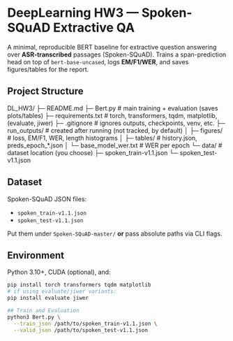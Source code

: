# DeepLearning HW3 — Spoken-SQuAD Extractive QA

A minimal, reproducible BERT baseline for extractive question answering over **ASR-transcribed** passages (Spoken-SQuAD). Trains a span-prediction head on top of `bert-base-uncased`, logs **EM/F1/WER**, and saves figures/tables for the report.

## Project Structure

DL_HW3/
├─ README.md
├─ Bert.py                     # main training + evaluation (saves plots/tables)
├─ requirements.txt            # torch, transformers, tqdm, matplotlib, (evaluate, jiwer)
├─ .gitignore                  # ignores outputs, checkpoints, venv, etc.
├─ run_outputs/                # created after running (not tracked, by default)
│  ├─ figures/                 # loss, EM/F1, WER, length histograms
│  ├─ tables/                  # history.json, preds_epoch_*.json
│  └─ base_model_wer.txt       # WER per epoch
└─ data/                       # dataset location (you choose)
   ├─ spoken_train-v1.1.json
   └─ spoken_test-v1.1.json


## Dataset
Spoken-SQuAD JSON files:
- `spoken_train-v1.1.json`
- `spoken_test-v1.1.json`

Put them under `Spoken-SQuAD-master/` **or** pass absolute paths via CLI flags.

## Environment
Python 3.10+, CUDA (optional), and:
```bash
pip install torch transformers tqdm matplotlib
# if using evaluate/jiwer variants:
pip install evaluate jiwer

## Train and Evaluation
python3 Bert.py \
  --train_json /path/to/spoken_train-v1.1.json \
  --valid_json /path/to/spoken_test-v1.1.json

